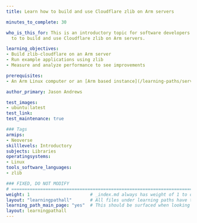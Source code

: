 ```yaml
---
title: Learn how to build and use Cloudflare zlib on Arm servers

minutes_to_complete: 30

who_is_this_for: This is an introductory topic for software developers to learn how
  to to build and use Cloudflare zlib on Arm servers.

learning_objectives:
- Build zlib-cloudflare on an Arm server
- Run example applications using zlib
- Measure and analyze performance to see improvements

prerequisites:
- An Arm Linux computer or an [Arm based instance](/learning-paths/servers-and-cloud-computing/csp/) from a cloud service provider running Ubuntu 20.04 or Ubuntu 22.04.

author_primary: Jason Andrews

test_images:
- ubuntu:latest
test_link:
test_maintenance: true

### Tags
armips:
- Neoverse
skilllevels: Introductory
subjects: Libraries
operatingsystems:
- Linux
tools_software_languages:
- zlib

### FIXED, DO NOT MODIFY
# ================================================================================
weight: 1                       # _index.md always has weight of 1 to order correctly
layout: "learningpathall"       # All files under learning paths have this same wrapper
learning_path_main_page: "yes"  # This should be surfaced when looking for related content. Only set for _index.md of learning path content.
layout: learningpathall
---
```

